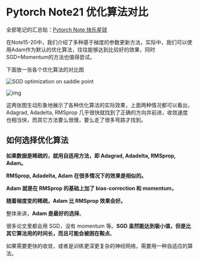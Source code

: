 # Pytorch Note21 优化算法对比

全部笔记的汇总贴：[Pytorch Note 快乐星球](https://blog.csdn.net/weixin_45508265/article/details/117809512)

在Note15-20中，我们介绍了多种基于梯度的参数更新方法，实际中，我们可以使用Adam作为默认的优化算法，往往能够达到比较好的效果，同时SGD+Momentum的方法也值得尝试。

下面放一张各个优化算法的对比图

![SGD optimization on saddle point](https://images2018.cnblogs.com/blog/1192699/201803/1192699-20180311105558593-251578131.gif)

![img](https://images2018.cnblogs.com/blog/1192699/201803/1192699-20180311110108768-2113908893.gif)

这两张图生动形象地展示了各种优化算法的实际效果，上面两种情况都可以看出，Adagrad, Adadelta, RMSprop 几乎很快就找到了正确的方向并前进，收敛速度也相当快，而其它方法要么很慢，要么走了很多弯路才找到。

## 如何选择优化算法

**如果数据是稀疏的，就用自适用方法，即 Adagrad, Adadelta, RMSprop, Adam。**

**RMSprop, Adadelta, Adam 在很多情况下的效果是相似的。**

**Adam 就是在 RMSprop 的基础上加了 bias-correction 和 momentum，**

**随着梯度变的稀疏，Adam 比 RMSprop 效果会好。**

整体来讲，**Adam 是最好的选择**。

很多论文里都会用 SGD，没有 momentum 等。**SGD 虽然能达到极小值，但是比其它算法用的时间长，而且可能会被困在鞍点**。

如果需要更快的收敛，或者是训练更深更复杂的神经网络，需要用一种自适应的算法。